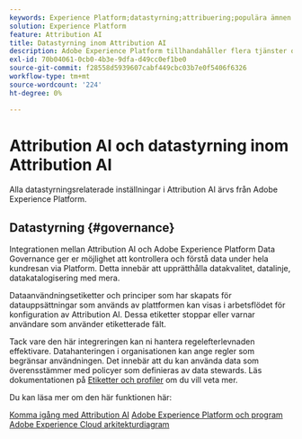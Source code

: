 ```yaml
---
keywords: Experience Platform;datastyrning;attribuering;populära ämnen
solution: Experience Platform
feature: Attribution AI
title: Datastyrning inom Attribution AI
description: Adobe Experience Platform tillhandahåller flera tjänster och verktyg som gör att du kan kontrollera dina insamlade upplevelsedata på ett säkert sätt för att följa din affärspraxis, juridiska skyldigheter och utvecklingsprocess.
exl-id: 70b04061-0cb0-4b3e-9dfa-d49cc0ef1be0
source-git-commit: f28558d5939607cabf449cbc03b7e0f5406f6326
workflow-type: tm+mt
source-wordcount: '224'
ht-degree: 0%

---
```


# Attribution AI och datastyrning inom Attribution AI

Alla datastyrningsrelaterade inställningar i Attribution AI ärvs från Adobe Experience Platform.

## Datastyrning {#governance}

Integrationen mellan Attribution AI och Adobe Experience Platform Data Governance ger er möjlighet att kontrollera och förstå data under hela kundresan via Platform. Detta innebär att upprätthålla datakvalitet, datalinje, datakatalogisering med mera.

Dataanvändningsetiketter och principer som har skapats för datauppsättningar som används av plattformen kan visas i arbetsflödet för konfiguration av Attribution AI. Dessa etiketter stoppar eller varnar användare som använder etiketterade fält.

Tack vare den här integreringen kan ni hantera regelefterlevnaden effektivare. Datahanteringen i organisationen kan ange regler som begränsar användningen. Det innebär att du kan använda data som överensstämmer med policyer som definieras av data stewards. Läs dokumentationen på [Etiketter och profiler](https://experienceleague.adobe.com/docs/analytics-platform/using/cja-dataviews/data-governance.html) om du vill veta mer.

Du kan läsa mer om den här funktionen här:

[Komma igång med Attribution AI](../../attribution-ai/getting-started.md)
[Adobe Experience Platform och program](https://experienceleague.adobe.com/docs/blueprints-learn/architecture/architecture-overview/platform-applications.html)
[Adobe Experience Cloud arkitekturdiagram](https://experienceleague.adobe.com/docs/blueprints-learn/architecture/architecture-overview/experience-cloud.html)
